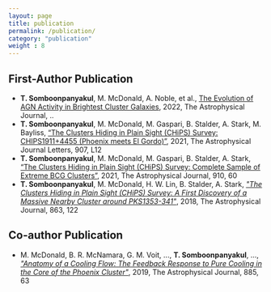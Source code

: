 ```yaml
---
layout: page
title: publication
permalink: /publication/
category: "publication"
weight : 8
---
```


## First-Author Publication
- **T. Somboonpanyakul**, M. McDonald, A. Noble, et al., [The Evolution of AGN Activity in Brightest Cluster Galaxies](https://ui.adsabs.harvard.edu/abs/2022arXiv220108398S/abstract), 2022, The Astrophysical Journal, ..
- **T. Somboonpanyakul**, M. McDonald, M. Gaspari, B. Stalder, A. Stark, M. Bayliss, [“The Clusters Hiding in Plain Sight (CHiPS) Survey: CHIPS1911+4455 (Phoenix meets El Gordo)”](https://ui.adsabs.harvard.edu/abs/2021ApJ...907L..12S/abstract), 2021, The Astrophysical Journal Letters, 907, L12
- **T. Somboonpanyakul**, M. McDonald, M. Gaspari, B. Stalder, A. Stark, [“The Clusters Hiding in Plain Sight (CHiPS) Survey: Complete Sample of Extreme BCG Clusters”](https://ui.adsabs.harvard.edu/abs/2021arXiv210101730S/abstract), 2021, The Astrophysical Journal, 910, 60
- **T. Somboonpanyakul**, M. McDonald, H. W. Lin, B. Stalder, A. Stark, [*"The Clusters Hiding in Plain Sight (CHiPS) Survey: A First Discovery of a Massive Nearby Cluster around PKS1353-341"*](https://ui.adsabs.harvard.edu/abs/2018ApJ...863..122S/abstract), 2018, The Astrophysical Journal, 863, 122

## Co-author Publication
- M. McDonald, B. R. McNamara, G. M. Voit, ..., **T. Somboonpanyakul**, ..., [*"Anatomy of a Cooling Flow: The Feedback Response to Pure Cooling in the Core of the Phoenix Cluster"*](https://ui.adsabs.harvard.edu/abs/2019ApJ...885...63M/abstract), 2019, The Astrophysical Journal, 885, 63